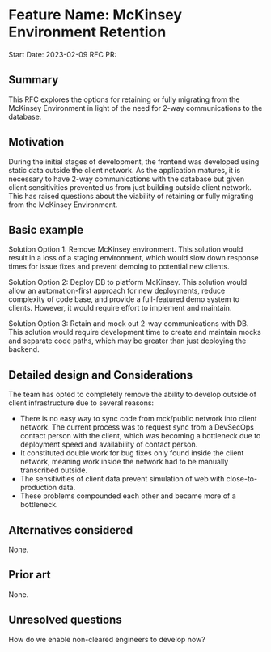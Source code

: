 # Feature Name: McKinsey Environment Retention
Start Date: 2023-02-09
RFC PR:
## Summary
This RFC explores the options for retaining or fully migrating from the McKinsey Environment in light of the need for 2-way communications to the database.

## Motivation
During the initial stages of development, the frontend was developed using static data outside the client network.
As the application matures, it is necessary to have 2-way communications with the database but given client sensitivities prevented us from just building outside client network.
This has raised questions about the viability of retaining or fully migrating from the McKinsey Environment.

## Basic example
Solution Option 1: Remove McKinsey environment.
This solution would result in a loss of a staging environment, which would slow down response times for issue fixes and prevent demoing to potential new clients.

Solution Option 2: Deploy DB to platform McKinsey.
This solution would allow an automation-first approach for new deployments, reduce complexity of code base, and provide a full-featured demo system to clients. However, it would require effort to implement and maintain.

Solution Option 3: Retain and mock out 2-way communications with DB.
This solution would require development time to create and maintain mocks and separate code paths, which may be greater than just deploying the backend.

## Detailed design and Considerations
The team has opted to completely remove the ability to develop outside of client infrastructure due to several reasons:
- There is no easy way to sync code from mck/public network into client network. The current process was to request sync from a DevSecOps contact person with the client, which was becoming a bottleneck due to deployment speed and availability of contact person.
- It constituted double work for bug fixes only found inside the client network, meaning work inside the network had to be manually transcribed outside.
- The sensitivities of client data prevent simulation of web with close-to-production data.
- These problems compounded each other and became more of a bottleneck.

## Alternatives considered
None.

## Prior art
None.

## Unresolved questions
How do we enable non-cleared engineers to develop now?